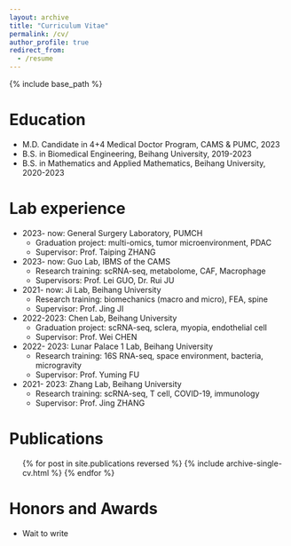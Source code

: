```yaml
---
layout: archive
title: "Curriculum Vitae"
permalink: /cv/
author_profile: true
redirect_from:
  - /resume
---
```

{% include base_path %}


Education
======
* M.D. Candidate in 4+4 Medical Doctor Program, CAMS & PUMC, 2023
* B.S. in Biomedical Engineering, Beihang University, 2019-2023
* B.S. in Mathematics and Applied Mathematics, Beihang University, 2020-2023
  
Lab experience
======
* 2023- now: General Surgery Laboratory, PUMCH 
  * Graduation project: multi-omics, tumor microenvironment, PDAC
  * Supervisor: Prof. Taiping ZHANG
* 2023- now: Guo Lab, IBMS of the CAMS 
  * Research training: scRNA-seq, metabolome, CAF, Macrophage
  * Supervisors: Prof. Lei GUO, Dr. Rui JU
* 2021- now: Ji Lab, Beihang University
  * Research training: biomechanics (macro and micro), FEA, spine 
  * Supervisor: Prof. Jing JI
* 2022-2023: Chen Lab, Beihang University 
  * Graduation project: scRNA-seq, sclera, myopia, endothelial cell
  * Supervisor: Prof. Wei CHEN
* 2022- 2023: Lunar Palace 1 Lab, Beihang University
  * Research training: 16S RNA-seq, space environment, bacteria, microgravity
  * Supervisor: Prof. Yuming FU
* 2021- 2023: Zhang Lab, Beihang University
  * Research training: scRNA-seq, T cell, COVID-19, immunology
  * Supervisor: Prof. Jing ZHANG

  

Publications
======
  <ul>{% for post in site.publications reversed %}
    {% include archive-single-cv.html %}
  {% endfor %}</ul>
  
  
Honors and Awards
======
* Wait to write

